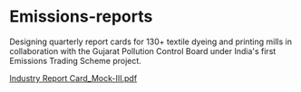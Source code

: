 # Emissions-reports
Designing quarterly report cards for 130+ textile dyeing and printing mills in collaboration with the Gujarat Pollution Control Board under India's first Emissions Trading Scheme project.

[Industry Report Card_Mock-III.pdf](https://github.com/dipikagawande/Emissions-reports/files/11239947/Industry.Report.Card_Mock-III.pdf)
